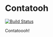 # Contatooh


[![Build Status](https://travis-ci.org/IgorVieira/Contatooh.svg?branch=master)](https://travis-ci.org/IgorVieira/Contatooh)

Contatoooh!
